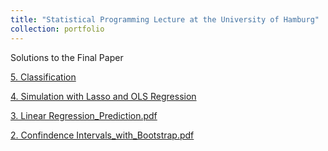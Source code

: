 ```yaml
---
title: "Statistical Programming Lecture at the University of Hamburg"
collection: portfolio
---
```

Solutions to the Final Paper


[5. Classification](https://gzhelev2020.github.io/files/5._Classification.pdf)

[4. Simulation with Lasso and OLS Regression](https://gzhelev2020.github.io/files/4._Simulation_Lasso_OLS_Regression.pdf)

[3. Linear Regression_Prediction.pdf](https://gzhelev2020.github.io/files/3._Linear_Regression_Prediction.pdf) 

[2. Confindence Intervals_with_Bootstrap.pdf](https://gzhelev2020.github.io/files/2._Confindence_Intervals_with_Bootstrap.pdf) 

